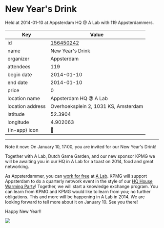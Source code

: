 # New Year's Drink
Held at 2014-01-10 at Appsterdam HQ @ A Lab with 119 Appsterdammers.
        
|Key|Value
|---|---|
|id|[156450242](https://www.meetup.com/appsterdam/events/156450242/)|
|name|New Year's Drink|
|organizer|Appsterdam|
|attendees|119|
|begin date|2014-01-10|
|end date|2014-01-10|
|price|0|
|location name|Appsterdam HQ @ A Lab|
|location address|Overhoeksplein 2, 1031 KS, Amsterdam|
|latitude|52.3904|
|longitude|4.902063|
|(in-app) icon|🍺|

---

Note it now: On January 10, 17:00, you are invited for our New Year's Drink! 

Together with A Lab, Dutch Game Garden, and our new sponsor KPMG we will be awaiting you in our HQ in A Lab for a toast on 2014, food and great networking. 

As Appsterdammer, you can [work for free](https://github.com/Appsterdam/open/blob/master/resources/FreeWorkspace.md) at [A Lab](http://www.a-lab.nl/). KPMG will support Appsterdam to do a quarterly network event in the style of our [HQ House Warming Party](http://www.meetup.com/Appsterdam/photos/16881652/)! Together, we will start a knowledge exchange program. You can learn from KPMG and KPMG would like to learn from you; no further obligations. This and more will be happening in A Lab in 2014. We are looking forward to tell more about it on January 10. See you there!

Happy New Year!!

<img src="http://photos2.meetupstatic.com/photos/event/5/a/a/c/600_320543212.jpeg" />


